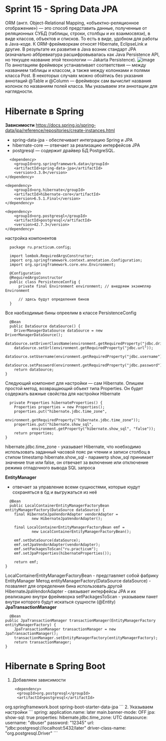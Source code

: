# Sprint 15 - Spring Data JPA
ORM (англ. Object-Relational Mapping, «объектно-реляционное отображение») — это способ представить данные, полученные от реляционных СУБД (таблицы, строки, столбцы и их взаимосвязи), в виде классов, объектов и списков. То есть в виде, удобном для работы в Java-коде.
К ORM-фреймворкам относят Hibernate, EclipseLink и другие. В результате их развития в Java возник стандарт JPA (изначально аббревиатура расшифровывалась как Java Persistence API, но текущее название этой технологии — Jakarta Persistence).
![image](https://github.com/user-attachments/assets/7dbebb0a-db6b-40c8-b214-6475edc18acc)
По аннотациям фреймворк устанавливает соответствия — между названием таблицы и классом, а также между колонками и полями класса Post. В некоторых случаях можно обойтись без указания аннотаций @Table и @Column — фреймворк сам вычислит названия колонок по названиям полей класса. Мы указываем эти аннотации для наглядности.
# Hibernate в Spring
**Зависимости**
<https://docs.spring.io/spring-data/jpa/reference/repositories/create-instances.html>
- spring-data-jpa - обеспечивает интеграцию Spring и JPA
- hibernate-core — отвечает за реализацию интерфейсов JPA
- postgresql — содержит драйвер БД PostgreSQL.
```
  <dependency>
    <groupId>org.springframework.data</groupId>
    <artifactId>spring-data-jpa</artifactId>
    <version>3.3.0</version>
</dependency>

<dependency>
    <groupId>org.hibernate</groupId>
    <artifactId>hibernate-core</artifactId>
    <version>6.5.1.Final</version>
</dependency>

<dependency>
    <groupId>org.postgresql</groupId>
    <artifactId>postgresql</artifactId>
    <version>42.7.3</version>
</dependency> 
```
настройка компонентов 
```
  package ru.practicum.config;
  
  import lombok.RequiredArgsConstructor;
  import org.springframework.context.annotation.Configuration;
  import org.springframework.core.env.Environment;
  
  @Configuration
  @RequiredArgsConstructor
  public class PersistenceConfig {
      private final Environment environment; // внедряем экземпляр Environment
  
      // здесь будут определения бинов
  }
```

Все наобходимые бины опреелим в классе PersistenceConfig

```
  @Bean
  public DataSource dataSource() {
    DriverManagerDataSource dataSource = new DriverManagerDataSource();
    dataSource.setDriverClassName(environment.getRequiredProperty("jdbc.driverClassName"));
    dataSource.setUrl(environment.getRequiredProperty("jdbc.url"));
    dataSource.setUsername(environment.getRequiredProperty("jdbc.username"));
    dataSource.setPassword(environment.getRequiredProperty("jdbc.password"));
    return dataSource;
} 
```
Следующий компонент для настройки — сам Hibernate. Опишем простой метод, возвращающий объект типа Properties. Он будет содержать важные свойства для настройки Hibernate

```
  private Properties hibernateProperties() {
    Properties properties = new Properties();
    properties.put("hibernate.jdbc.time_zone",
            environment.getRequiredProperty("hibernate.jdbc.time_zone"));
    properties.put("hibernate.show_sql",
            environment.getProperty("hibernate.show_sql", "false"));
    return properties;
} 
```

hibernate.jdbc.time_zone - указывает Hibernate, что ноебходимо использовать заданный часовой пояс ри чтении и записи столбоц в стипом timestamp
hibernate.show_sql - параметр show_sql принимает значение true или false, он отвечает за включение или отключение режима отладочного вывода SQL запроса

**EntityManager**
- отвечает за управление всеми сущностями, которые юудут сохраняться в бд и выгружаться из неё
```
  @Bean
  public LocalContainerEntityManagerFactoryBean entityManagerFactory(DataSource dataSource) {
    final HibernateJpaVendorAdapter vendorAdapter = 
            new HibernateJpaVendorAdapter();

    final LocalContainerEntityManagerFactoryBean emf =
            new LocalContainerEntityManagerFactoryBean();

    emf.setDataSource(dataSource);
    emf.setJpaVendorAdapter(vendorAdapter);
    emf.setPackagesToScan("ru.practicum");
    emf.setJpaProperties(hibernateProperties());

    return emf;
} 
```
LocalContainerEntityManagerFactoryBean - представляет собой фабрику EntityManager 
Метод entityManagerFactory(DataSource dataSource) - позваляет для определения бина использовать другой 
HibernateJpaVendorAdapter - связывает интерфейсы JPA и их реализацию внутри фреймворка
setPackagesToScan - указываем пакет внутри которого будут искаться сущности (@Entity) 
**JpaTransactionManager**
```
  @Bean
public JpaTransactionManager transactionManager(EntityManagerFactory entityManagerFactory) {
    JpaTransactionManager transactionManager = new JpaTransactionManager();
    transactionManager.setEntityManagerFactory(entityManagerFactory);
    return transactionManager;
} 
```
# Hibernate в Spring Boot
1. Добавляем зависимости
   ```
    <dependency>
     <groupId>org.postgresql</groupId>
     <artifactId>postgresql</artifactId>
 </dependency>
 
 <dependency>
     <groupId>org.springframework.boot</groupId>
     <artifactId>spring-boot-starter-data-jpa</artifactId>
 </dependency>
   ```
2. Указываем настройки 
```
 spring:
   application.name: later
   main.banner-mode: OFF
   jpa:
     show-sql: true
     properties:
         hibernate.jdbc.time_zone: UTC
   datasource:
     username: "dbuser"
     password: "12345"
     url: "jdbc:postgresql://localhost:5432/later"
     driver-class-name: "org.postgresql.Driver"
```
   

